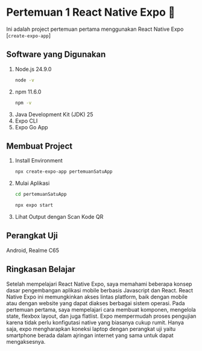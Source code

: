 # Pertemuan 1 React Native Expo 👋

Ini adalah project pertemuan pertama menggunakan React Native Expo [`create-expo-app`]

## Software yang Digunakan
1. Node.js 24.9.0
   ```bash
   node -v
   ```
2. npm 11.6.0
   ```bash
   npm -v
   ```
3. Java Development Kit (JDK) 25
4. Expo CLI
5. Expo Go App

## Membuat Project

1. Install Environment

   ```bash
   npx create-expo-app pertemuanSatuApp
   ```

2. Mulai Aplikasi

   ```bash
   cd pertemuanSatuApp
   ```
   ```bash
   npx expo start
   ```
3. Lihat Output dengan Scan Kode QR

## Perangkat Uji
Android, Realme C65

## Ringkasan Belajar
Setelah mempelajari React Native Expo, saya memahami beberapa konsep dasar pengembangan aplikasi mobile berbasis Javascript dan React. React Native Expo ini memungkinkan akses lintas platform, baik dengan mobile atau dengan website yang dapat diakses berbagai sistem operasi. Pada pertemuan pertama, saya mempelajari cara membuat komponen, mengelola state, flexbox layout, dan juga flatlist. Expo mempermudah proses pengujian karena tidak perlu konfigutasi native yang biasanya cukup rumit. Hanya saja, expo mengharapkan koneksi laptop dengan perangkat uji yaitu smartphone berada dalam ajringan internet yang sama untuk dapat mengaksesnya.


